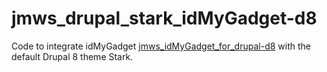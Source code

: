 # jmws_drupal_stark_idMyGadget-d8
Code to integrate idMyGadget [jmws_idMyGadget_for_drupal-d8](https://github.com/tomwhartung/jmws_idMyGadget_for_drupal-d8) with the default Drupal 8 theme Stark.
